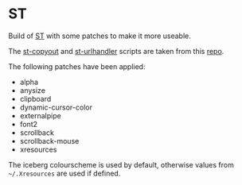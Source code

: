 # ST 

Build of [ST](https://st.suckless.org/) with some patches to make it more useable.

The [st-copyout](st-copyout) and [st-urlhandler](st-urlhandler) scripts are taken from this [repo](https://github.com/LukeSmithxyz/st).

The following patches have been applied:

- alpha
- anysize
- clipboard
- dynamic-cursor-color
- externalpipe
- font2
- scrollback
- scrollback-mouse
- xresources 

The iceberg colourscheme is used by default, otherwise values from
`~/.Xresources` are used if defined.
